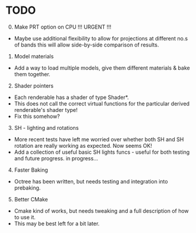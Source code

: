 TODO
=========

0. Make PRT option on CPU !!! URGENT !!!
 * Maybe use additional flexibility to allow for projections at different no.s of bands
     this will allow side-by-side comparison of results.

1. Model materials
 * Add a way to load multiple models, give them different materials & bake them together.

2. Shader pointers
 * Each renderable has a shader of type Shader*.
 * This does not call the correct virtual functions for the particular
    derived renderable's shader type!
 * Fix this somehow?

3. SH - lighting and rotations
 * More recent tests have left me worried over whether both SH and 
    SH rotation are really working as expected. Now seems OK!
 * Add a collection of useful basic SH lights funcs - useful for both
    testing and future progress. in progress...

4. Faster Baking
 * Octree has been written, but needs testing and integration into prebaking.

5. Better CMake
 * Cmake kind of works, but needs tweaking and a full description of how to use it.
 * This may be best left for a bit later.
